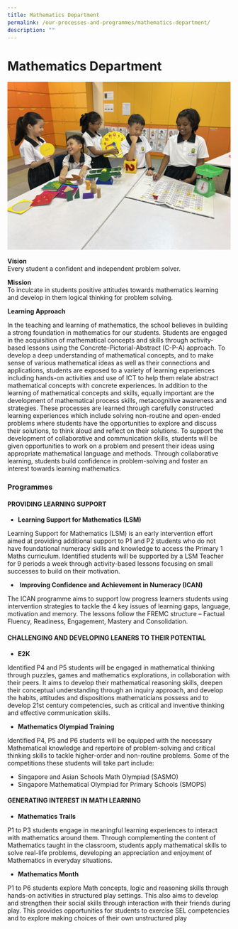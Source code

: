 ```yaml
---
title: Mathematics Department
permalink: /our-processes-and-programmes/mathematics-department/
description: ""
---
```

# **Mathematics Department**

![](/images/Department%20Main%20Photos/img_9619.jpg)

**Vision**   
Every student a confident and independent problem solver.

**Mission**   
To inculcate in students positive attitudes towards mathematics learning and develop in them logical thinking for problem solving.  

**Learning Approach**

In the teaching and learning of mathematics, the school believes in building a strong foundation in mathematics for our students. Students are engaged in the acquisition of mathematical concepts and skills through activity-based lessons using the Concrete-Pictorial-Abstract (C-P-A) approach. To develop a deep understanding of mathematical concepts, and to make sense of various mathematical ideas as well as their connections and applications, students are exposed to a variety of learning experiences including hands-on activities and use of ICT to help them relate abstract mathematical concepts with concrete experiences. In addition to the learning of mathematical concepts and skills, equally important are the development of mathematical process skills, metacognitive awareness and strategies. These processes are learned through carefully constructed learning experiences which include solving non-routine and open-ended problems where students have the opportunities to explore and discuss their solutions, to think aloud and reflect on their solutions. To support the development of collaborative and communication skills, students will be given opportunities to work on a problem and present their ideas using appropriate mathematical language and methods. Through collaborative learning, students build confidence in problem-solving and foster an interest towards learning mathematics.

### Programmes

#### PROVIDING LEARNING SUPPORT

* **Learning Support for Mathematics (LSM)**

Learning Support for Mathematics (LSM) is an early intervention effort aimed at providing additional support to P1 and P2 students who do not have foundational numeracy skills and knowledge to access the Primary 1 Maths curriculum. Identified students will be supported by a LSM Teacher for 9 periods a week through activity-based lessons focusing on small successes to build on their motivation.

*  **Improving Confidence and Achievement in Numeracy (ICAN)**

The ICAN programme aims to support low progress learners students using intervention strategies to tackle the 4 key issues of learning gaps, language, motivation and memory. The lessons follow the FREMC structure – Factual Fluency, Readiness, Engagement, Mastery and Consolidation.

#### CHALLENGING AND DEVELOPING LEANERS TO THEIR POTENTIAL

* **E2K**

Identified P4 and P5 students will be engaged in mathematical thinking through puzzles, games and mathematics explorations, in collaboration with their peers. It aims to develop their mathematical reasoning skills, deepen their conceptual understanding through an inquiry approach, and develop the habits, attitudes and dispositions mathematicians possess and to develop 21st century competencies, such as critical and inventive thinking and effective communication skills.  
  

* **Mathematics Olympiad Training**

Identified P4, P5 and P6 students will be equipped with the necessary Mathematical knowledge and repertoire of problem-solving and critical thinking skills to tackle higher-order and non-routine problems. Some of the competitions these students will take part include:

* Singapore and Asian Schools Math Olympiad (SASMO)
* Singapore Mathematical Olympiad for Primary Schools (SMOPS)

#### GENERATING INTEREST IN MATH LEARNING

* **Mathematics Trails**

P1 to P3 students engage in meaningful learning experiences to interact with mathematics around them. Through complementing the content of Mathematics taught in the classroom, students apply mathematical skills to solve real-life problems, developing an appreciation and enjoyment of Mathematics in everyday situations.  
  

* **Mathematics Month**

P1 to P6 students explore Math concepts, logic and reasoning skills through hands-on activities in structured play settings. This also aims to develop and strengthen their social skills through interaction with their friends during play. This provides opportunities for students to exercise SEL competencies and to explore making choices of their own unstructured play